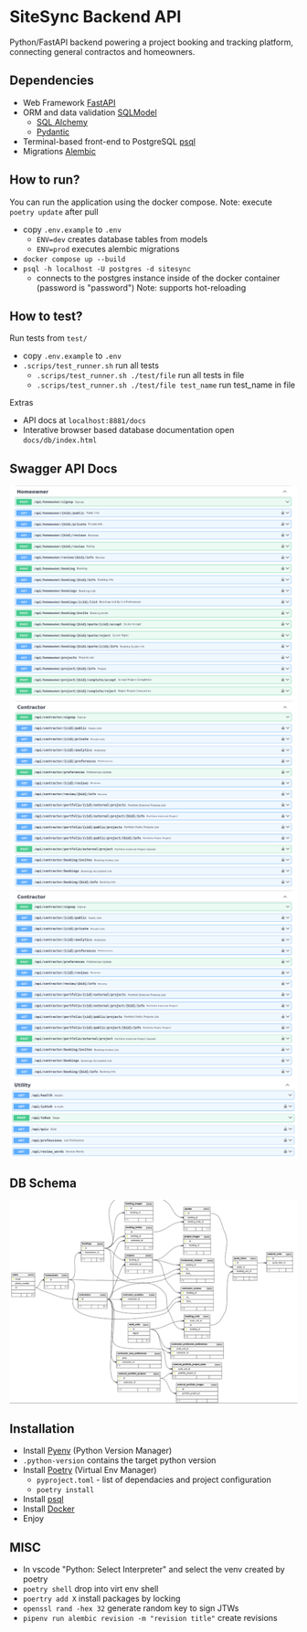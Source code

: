 # SiteSync Backend API

Python/FastAPI backend powering a project booking and tracking platform, connecting general contractos and homeowners.

## Dependencies

- Web Framework [FastAPI](https://fastapi.tiangolo.com/)
- ORM and data validation [SQLModel](https://docs.pydantic.dev/latest/)
  - [SQL Alchemy](https://www.sqlalchemy.org/)
  - [Pydantic](https://docs.pydantic.dev/latest/)
- Terminal-based front-end to PostgreSQL [psql](https://www.postgresql.org/docs/current/app-psql.html)
- Migrations [Alembic](https://alembic.sqlalchemy.org/en/latest/)

## How to run?

You can run the application using the docker compose.
Note: execute `poetry update` after pull

- copy `.env.example` to `.env`
  - `ENV=dev` creates database tables from models
  - `ENV=prod` executes alembic migrations
- `docker compose up --build`
- `psql -h localhost -U postgres -d sitesync`
  - connects to the postgres instance inside of the docker container (password is "password")
Note: supports hot-reloading

## How to test?

Run tests from `test/`

- copy `.env.example` to `.env`
- `.scrips/test_runner.sh` run all tests
  - `.scrips/test_runner.sh ./test/file` run all tests in file
  - `.scrips/test_runner.sh ./test/file test_name` run test_name in file

Extras

- API docs at `localhost:8881/docs`
- Interative browser based database documentation open `docs/db/index.html`

## Swagger API Docs

![Homeowner API](docs/homeowner-api.png)
![Contractor API 1](docs/contractor-api-1.png)
![Contractor API 2](docs/contractor-api-1.png)
![Utility API](docs/utility.png)

## DB Schema

![Database Schema](docs/db-schema.png)

## Installation

- Install [Pyenv](https://github.com/pyenv/pyenv) (Python Version Manager)
- `.python-version` contains the target python version
- Install [Poetry](https://python-poetry.org/docs/) (Virtual Env Manager)
  - `pyproject.toml` - list of dependacies and project configuration
  - `poetry install`
- Install [psql](https://www.postgresql.org/docs/current/app-psql.html)
- Install [Docker](https://www.docker.com/)
- Enjoy

## MISC

- In vscode "Python: Select Interpreter" and select the venv created by poetry
- `poetry shell` drop into virt env shell
- `poertry add X` install packages by locking
- `openssl rand -hex 32` generate random key to sign JTWs
- `pipenv run alembic revision -m "revision title"` create revisions
